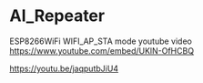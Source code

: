 # AI_Repeater
ESP8266WiFi WIFI_AP_STA mode
youtube video
https://www.youtube.com/embed/UKlN-OfHCBQ


https://youtu.be/jaqputbJiU4
